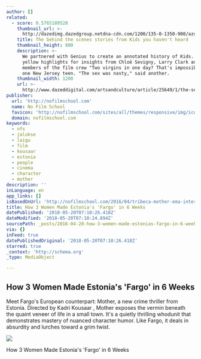 ```yaml
---
author: []
related:
  - score: 0.5765189528
    thumbnail_url: >-
      http://dazedimg.dazedgroup.netdna-cdn.com/1200/135-0-1350-900/azure/dazed-prod/1130/1/1131516.jpg
    title: The behind the scenes stories from Kids you haven't heard
    thumbnail_height: 800
    description: >-
      We partnered with Genius to create an annotated history of Kids. Click the
      yellow highlights for insights from Chloë Sevigny, Larry Clark and key
      members of the film crew "Two virgins in one day? That's impossible," said
      one New Jersey teen. "The sex was nasty," said another.
    thumbnail_width: 1200
    url: >-
      http://www.dazeddigital.com/artsandculture/article/25649/1/the-secret-history-of-kids
publisher:
  url: 'http://nofilmschool.com'
  name: No Film School
  favicon: 'http://nofilmschool.com/sites/all/themes/responsive/img/icons/favicon.ico'
  domain: nofilmschool.com
keywords:
  - nfs
  - jalukse
  - laigu
  - film
  - kousaar
  - estonia
  - people
  - cinema
  - character
  - mother
description: ''
inLanguage: en
app_links: []
isBasedOnUrl: 'http://nofilmschool.com/2016/04/tribeca-mother-ema-interview-estonia-fargo'
title: How 3 Women Made Estonia's 'Fargo' in 6 Weeks
datePublished: '2018-05-20T07:10:26.418Z'
dateModified: '2018-05-20T07:10:24.894Z'
sourcePath: _posts/2016-04-20-how-3-women-made-estonias-fargo-in-6-weeks.md
via: {}
inFeed: true
datePublishedOriginal: '2018-05-20T07:10:26.418Z'
starred: true
_context: 'http://schema.org'
_type: MediaObject

---
```

<article style=""><h1>How 3 Women Made Estonia's 'Fargo' in 6 Weeks</h1><p>Meet Fargo's European counterpart: Mother, a new crime thriller from Estonia. Directed by Kadri Kousaar , Mother exposes the vermin beneath the quaint veneer of life in a small town. It's a quietly thrilling whodunit that demonstrates mastery of nuanced character humor. Like Fargo, it deals in absurdity and lurches toward a grim twist.</p><img src="http://nofilmschool.com/sites/default/files/styles/facebook/public/mother_web_1_0.jpg?itok=UgMY_rv_" /></article>

How 3 Women Made Estonia's 'Fargo' in 6 Weeks